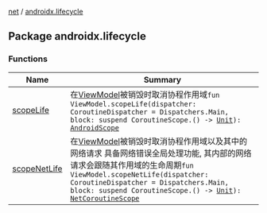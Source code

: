 [net](../index.md) / [androidx.lifecycle](./index.md)

## Package androidx.lifecycle

### Functions

| Name | Summary |
|---|---|
| [scopeLife](scope-life.md) | 在[ViewModel](#)被销毁时取消协程作用域`fun ViewModel.scopeLife(dispatcher: CoroutineDispatcher = Dispatchers.Main, block: suspend CoroutineScope.() -> `[`Unit`](https://kotlinlang.org/api/latest/jvm/stdlib/kotlin/-unit/index.html)`): `[`AndroidScope`](../com.drake.net.scope/-android-scope/index.md) |
| [scopeNetLife](scope-net-life.md) | 在[ViewModel](#)被销毁时取消协程作用域以及其中的网络请求 具备网络错误全局处理功能, 其内部的网络请求会跟随其作用域的生命周期`fun ViewModel.scopeNetLife(dispatcher: CoroutineDispatcher = Dispatchers.Main, block: suspend CoroutineScope.() -> `[`Unit`](https://kotlinlang.org/api/latest/jvm/stdlib/kotlin/-unit/index.html)`): `[`NetCoroutineScope`](../com.drake.net.scope/-net-coroutine-scope/index.md) |
